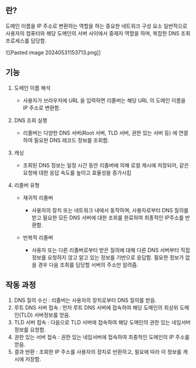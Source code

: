 ## 란?

도메인 이름을 IP 주소로 변환하는 역할을 하는 중요한 네트워크 구성 요소
일반적으로 사용자의 컴퓨터와 해당 도메인의 서버 사이에서 중재자 역할을 하며, 복잡한 DNS 조회 프로세스를 담당함.

![[Pasted image 20240531153713.png]]
## 기능 

1. 도메인 이름 해석
	* 사용자가 브라우저에 URL 을 입력하면 리졸버는 해당 URL 의 도메인 이름을 IP 주소로 변환함.

2. DNS 조회 실행 
	* 리졸버는 다양한 DNS 서버(Root 서버, TLD 서버, 권한 있는 서버 등) 에 연결하여 필요한 DNS 레코드 정보를 조회함.

3. 캐싱
	* 조회된 DNS 정보는 일정 시간 동안 리졸버에 의해 로컬 캐시에 저장되어, 같은 요청에 대한 응답 속도를 높이고 효율성을 증가시킴

4. 리졸버 유형
	* 재귀적 리졸버
		* 사용자의 장치 또는 네트워크 내에서 동작하며, 사용자로부터 DNS 질의를 받고 필요한 모든 DNS 서버에 대한 조회를 완료하여 최종적인 IP주소를 반환함.
	
	* 반복적 리졸버
		* 사용자 또는 다른 리졸버로부터 받은 질의에 대해 다른 DNS 서버부터 직접 정보를 요청하지 않고 알고 있는 정보를 기반으로 응답함. 필요한 정보가 없을 경우 다음 조회를 담당할 서버의 주소만 알려줌.


## 작동 과정

1. DNS 질의 수신 : 리졸버는 사용자의 장치로부터 DNS 질의를 받음.
2. 루트 DNS 서버 접속 : 먼저 루트 DNS 서버에 접속하여 해당 도메인의 최상위 도메인(TLD) 서버정보를 얻음.
3. TLD 서버 접속 : 다음으로 TLD 서버에 접속하여 해당 도메인의 권한 있는 네임서버 정보를 요청함.
4. 권한 있는 서버 접속 : 권한 있는 네임서버에 접속하여 최종적인 도메인의 IP 주소를 얻음.
5. 결과 반환 : 조회한 IP 주소를 사용자의 장치로 반환하고, 필요에 따라 이 정보를 캐시에 저장함.